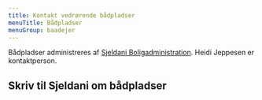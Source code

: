 ```yaml
---
title: Kontakt vedrørende bådpladser
menuTitle: Bådpladser
menuGroup: baadejer
---
```

Bådpladser administreres af [Sjeldani Boligadministration](https://sjeldani.dk/). Heidi Jeppesen er kontaktperson.

## Skriv til Sjeldani om bådpladser

<ContactForm type='baadplads' buttonLabel="Send besked">
    <TextInput label="Fulde navn" name="name" required inputProps={{maxlength: 100}} />
    <ApartmentSelect allApartments={true} nonResident={true} />
    <TextInput label="E-mail" name="email" type="email" required inputProps={{maxlength: 100}} />
    <TextInput label="Emne" name="subject" required inputProps={{maxlength: 200}} />
    <TextInput label="Besked" name="message" required multiline inputProps={{maxlength: 5000}} />
</ContactForm>
